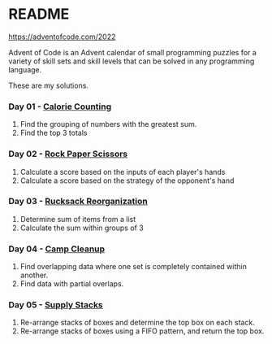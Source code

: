
[Trans Rights are Human Rights]: #

[Protect Trans Kids]: #

# README #

https://adventofcode.com/2022

Advent of Code is an Advent calendar of small programming puzzles for a variety of skill sets and skill levels that can be solved in any programming language.

These are my solutions.

### Day 01 - [Calorie Counting](https://adventofcode.com/2022/day/1)
1. Find the grouping of numbers with the greatest sum.
2. Find the top 3 totals

### Day 02 - [Rock Paper Scissors](https://adventofcode.com/2022/day/2)
1. Calculate a score based on the inputs of each player's hands
2. Calculate a score based on the strategy of the opponent's hand

### Day 03 - [Rucksack Reorganization](https://adventofcode.com/2022/day/3)
1. Determine sum of items from a list
2. Calculate the sum within groups of 3

### Day 04 - [Camp Cleanup](https://adventofcode.com/2022/day/4)
1. Find overlapping data where one set is completely contained within another.
2. Find data with partial overlaps.

### Day 05 - [Supply Stacks](https://adventofcode.com/2022/day/5)
1. Re-arrange stacks of boxes and determine the top box on each stack.
2. Re-arrange stacks of boxes using a FIFO pattern, and return the top box.
